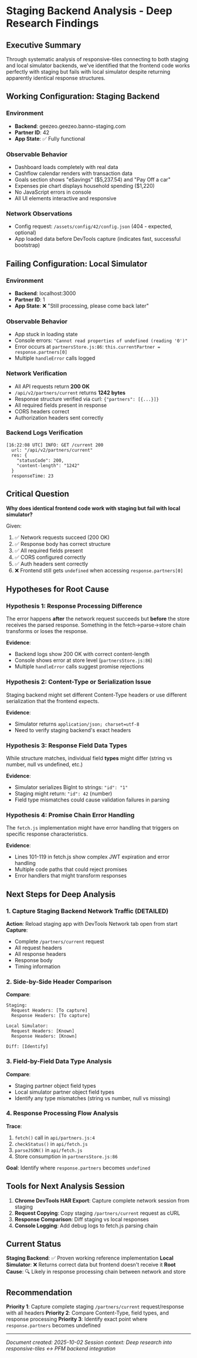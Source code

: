 # Staging Backend Analysis - Deep Research Findings

## Executive Summary

Through systematic analysis of responsive-tiles connecting to both staging and local simulator backends, we've identified that the frontend code works perfectly with staging but fails with local simulator despite returning apparently identical response structures.

## Working Configuration: Staging Backend

### Environment
- **Backend**: geezeo.geezeo.banno-staging.com
- **Partner ID**: 42
- **App State**: ✅ Fully functional

### Observable Behavior
- Dashboard loads completely with real data
- Cashflow calendar renders with transaction data
- Goals section shows "eSavings" ($5,237.54) and "Pay Off a car"
- Expenses pie chart displays household spending ($1,220)
- No JavaScript errors in console
- All UI elements interactive and responsive

### Network Observations
- Config request: `/assets/config/42/config.json` (404 - expected, optional)
- App loaded data before DevTools capture (indicates fast, successful bootstrap)

## Failing Configuration: Local Simulator

### Environment
- **Backend**: localhost:3000
- **Partner ID**: 1
- **App State**: ❌ "Still processing, please come back later"

### Observable Behavior
- App stuck in loading state
- Console errors: `"Cannot read properties of undefined (reading '0')"`
- Error occurs at `partnersStore.js:86`: `this.currentPartner = response.partners[0]`
- Multiple `handleError` calls logged

### Network Verification
- All API requests return **200 OK**
- `/api/v2/partners/current` returns **1242 bytes**
- Response structure verified via curl: `{"partners": [{...}]}`
- All required fields present in response
- CORS headers correct
- Authorization headers sent correctly

### Backend Logs Verification
```
[16:22:08 UTC] INFO: GET /current 200
  url: "/api/v2/partners/current"
  res: {
    "statusCode": 200,
    "content-length": "1242"
  }
  responseTime: 23
```

## Critical Question

**Why does identical frontend code work with staging but fail with local simulator?**

Given:
1. ✅ Network requests succeed (200 OK)
2. ✅ Response body has correct structure
3. ✅ All required fields present
4. ✅ CORS configured correctly
5. ✅ Auth headers sent correctly
6. ❌ Frontend still gets `undefined` when accessing `response.partners[0]`

## Hypotheses for Root Cause

### Hypothesis 1: Response Processing Difference
The error happens **after** the network request succeeds but **before** the store receives the parsed response. Something in the fetch→parse→store chain transforms or loses the response.

**Evidence**:
- Backend logs show 200 OK with correct content-length
- Console shows error at store level (`partnersStore.js:86`)
- Multiple `handleError` calls suggest promise rejections

### Hypothesis 2: Content-Type or Serialization Issue
Staging backend might set different Content-Type headers or use different serialization that the frontend expects.

**Evidence**:
- Simulator returns `application/json; charset=utf-8`
- Need to verify staging backend's exact headers

### Hypothesis 3: Response Field Data Types
While structure matches, individual field **types** might differ (string vs number, null vs undefined, etc.)

**Evidence**:
- Simulator serializes BigInt to strings: `"id": "1"`
- Staging might return: `"id": 42` (number)
- Field type mismatches could cause validation failures in parsing

### Hypothesis 4: Promise Chain Error Handling
The `fetch.js` implementation might have error handling that triggers on specific response characteristics.

**Evidence**:
- Lines 101-119 in fetch.js show complex JWT expiration and error handling
- Multiple code paths that could reject promises
- Error handlers that might transform responses

## Next Steps for Deep Analysis

### 1. Capture Staging Backend Network Traffic (DETAILED)
**Action**: Reload staging app with DevTools Network tab open from start
**Capture**:
- Complete `/partners/current` request
- All request headers
- All response headers
- Response body
- Timing information

### 2. Side-by-Side Header Comparison
**Compare**:
```
Staging:
  Request Headers: [To capture]
  Response Headers: [To capture]

Local Simulator:
  Request Headers: [Known]
  Response Headers: [Known]

Diff: [Identify]
```

### 3. Field-by-Field Data Type Analysis
**Compare**:
- Staging partner object field types
- Local simulator partner object field types
- Identify any type mismatches (string vs number, null vs missing)

### 4. Response Processing Flow Analysis
**Trace**:
1. `fetch()` call in `api/partners.js:4`
2. `checkStatus()` in `api/fetch.js`
3. `parseJSON()` in `api/fetch.js`
4. Store consumption in `partnersStore.js:86`

**Goal**: Identify where `response.partners` becomes `undefined`

## Tools for Next Analysis Session

1. **Chrome DevTools HAR Export**: Capture complete network session from staging
2. **Request Copying**: Copy staging `/partners/current` request as cURL
3. **Response Comparison**: Diff staging vs local responses
4. **Console Logging**: Add debug logs to fetch.js parsing chain

## Current Status

**Staging Backend**: ✅ Proven working reference implementation
**Local Simulator**: ❌ Returns correct data but frontend doesn't receive it
**Root Cause**: 🔍 Likely in response processing chain between network and store

## Recommendation

**Priority 1**: Capture complete staging `/partners/current` request/response with all headers
**Priority 2**: Compare Content-Type, field types, and response processing
**Priority 3**: Identify exact point where `response.partners` becomes undefined

---

*Document created: 2025-10-02*
*Session context: Deep research into responsive-tiles ↔ PFM backend integration*
